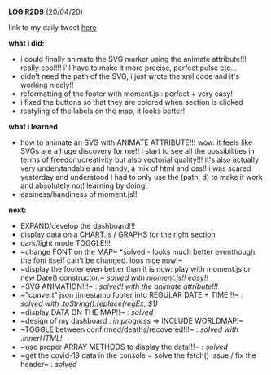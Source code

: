 **LOG R2D9** (20/04/20)

link to my daily tweet [here](https://twitter.com/Nightcoder2/status/1252128476636774400)


**what i did:**

- i could finally animate the SVG marker using the animate attribute!!! really cool!!!
i'll have to make it more precise, perfect pulse etc...
- didn't need the path of the SVG, i just wrote the xml code and it's working nicely!!
- reformatting of the footer with moment.js : perfect + very easy!
- i fixed the buttons so that they are colored when section is clicked
- restyling of the labels on the map, it looks better!


**what i learned**

- how to animate an SVG with ANIMATE ATTRIBUTE!!! wow. it feels like SVGs are a huge discovery for me!! i start to see all the possibilities in terms of freedom/creativity but also vectorial quality!!!
it's also actually very understandable and handy, a mix of html and css!! i was scared yesterday and understood i had to only use the (path, d) to make it work and absolutely not! learning by doing!
- easiness/handiness of moment.js!!


**next:**

- EXPAND/develop the dashboard!!! 
- display data on a CHART.js / GRAPHS for the right section
- dark/light mode TOGGLE!!!
- ~change FONT on the MAP~ *solved - looks much better eventhough the font itself can't be changed. loos nice now!~ 
- ~display the footer even better than it is now: play with moment.js or new Date() constructor.~ *solved with moment.js!! easy!!*
- ~SVG ANIMATION!!!~ : *solved! with the animate attribute!!!*
- ~"convert" json timestamp footer into REGULAR DATE + TIME !!~ : *solved with .toString().replace(regEx, $1)*
- ~display DATA ON THE MAP!!~ : *solved*
- ~design of my dashboard : *in progress* => INCLUDE WORLDMAP!~
- ~TOGGLE between confirmed/deaths/recovered!!!~ : *solved with .innerHTML!* 
- ~use proper ARRAY METHODS to display the data!!!~ : *solved* 
- ~get the covid-19 data in the console = solve the fetch() issue / fix the header~ : *solved*

